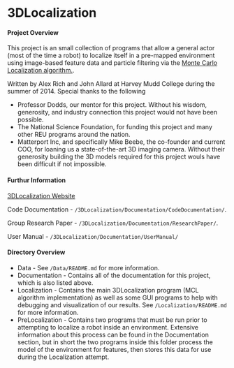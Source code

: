 3DLocalization
========================

#### Project Overview

This project is an small collection of programs that allow a general actor (most of the time a robot) to localize itself in a pre-mapped environment using image-based feature data and particle filtering via the [Monte Carlo Localization algorithm.](en.wikipedia.org/wiki/Monte_Carlo_localization).

Written by Alex Rich and John Allard at Harvey Mudd College during the summer of 2014. Special thanks to the following
* Professor Dodds, our mentor for this project. Without his wisdom, generosity, and  industry connection this project would not have been possible.
* The National Science Foundation, for funding this project and many other REU programs around the nation.
* Matterport Inc, and specifically Mike Beebe, the co-founder and current COO, for loaning us a state-of-the-art 3D imaging camera. Without their generosity building the 3D models required for this project wouls have been difficult if not impossible.

#### Furthur Information

[3DLocalization Website](http://jhallard.github.io/3DLocalization/)

Code Documentation - `/3DLocalization/Documentation/CodeDocumentation/`.

Group Research Paper - `/3DLocalization/Documentation/ResearchPaper/`.

User Manual - `/3DLocalization/Documentation/UserManual/`

#### Directory Overview
* Data - See `/Data/README.md` for more information.
* Documentation - Contains all of the documentation for this project, which is also listed above.
* Localization - Contains the main 3DLocalization program (MCL algorithm implementation) as well as some GUI programs to help with debugging and visualization of our results. See `/Localization/README.md` for more information.
* PreLocalization - Contains two programs that must be run prior to attempting to localize a robot inside an environment. Extensive information about this process can be found in the Documentation section, but in short the two programs inside this folder process the model of the environment for features, then stores this data for use during the Localization attempt.